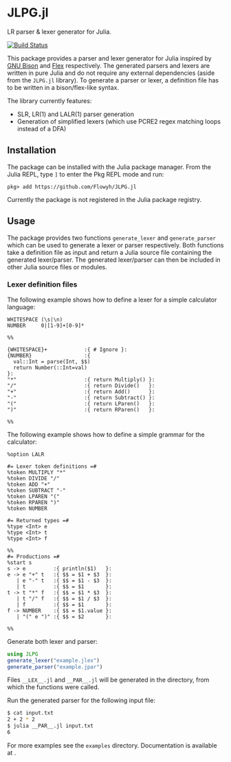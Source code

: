 # JLPG.jl

LR parser & lexer generator for Julia.

[![Build Status](https://github.com/Flowyh/JLPG.jl/actions/workflows/CI.yml/badge.svg?branch=main)](https://github.com/Flowyh/JLPG.jl/actions/workflows/CI.yml?query=branch%3Amain)

This package provides a parser and lexer generator for Julia inspired by [GNU Bison](https://www.gnu.org/software/bison/manual/) and [Flex](https://westes.github.io/flex/manual/) respectively. The generated parsers and lexers are written in pure Julia and do not require any external dependencies (aside from the `JLPG.jl` library). To generate a parser or lexer, a definition file has to be written in a bison/flex-like syntax.

The library currently features:

- SLR, LR(1) and LALR(1) parser generation
- Generation of simplified lexers (which use PCRE2 regex matching loops instead of a DFA)

## Installation

The package can be installed with the Julia package manager. From the Julia REPL, type `]` to enter the Pkg REPL mode and run:

```
pkg> add https://github.com/Flowyh/JLPG.jl
```
Currently the package is not registered in the Julia package registry.

## Usage

The package provides two functions `generate_lexer` and `generate_parser` which can be used to generate a lexer or parser respectively. Both functions take a definition file as input and return a Julia source file containing the generated lexer/parser. The generated lexer/parser can then be included in other Julia source files or modules.

### Lexer definition files

The following example shows how to define a lexer for a simple calculator language:

```
WHITESPACE (\s|\n)
NUMBER     0|[1-9]+[0-9]*

%%

{WHITESPACE}+            :{ # Ignore }:
{NUMBER}                 :{
  val::Int = parse(Int, $$)
  return Number(::Int=val)
}:
"*"                      :{ return Multiply() }:
"/"                      :{ return Divide()   }:
"+"                      :{ return Add()      }:
"-"                      :{ return Subtract() }:
"("                      :{ return LParen()   }:
")"                      :{ return RParen()   }:

%%
```

The following example shows how to define a simple grammar for the calculator:

```
%option LALR

#= Lexer token definitions =#
%token MULTIPLY "*"
%token DIVIDE "/"
%token ADD "+"
%token SUBTRACT "-"
%token LPAREN "("
%token RPAREN ")"
%token NUMBER

#= Returned types =#
%type <Int> e
%type <Int> t
%type <Int> f

%%
#= Productions =#
%start s
s -> e         :{ println($1)   }:
e -> e "+" t   :{ $$ = $1 + $3  }:
   | e "-" t   :{ $$ = $1 - $3  }:
   | t         :{ $$ = $1       }:
t -> t "*" f   :{ $$ = $1 * $3  }:
   | t "/" f   :{ $$ = $1 / $3  }:
   | f         :{ $$ = $1       }:
f -> NUMBER    :{ $$ = $1.value }:
   | "(" e ")" :{ $$ = $2       }:

%%
```

Generate both lexer and parser:

```julia
using JLPG
generate_lexer("example.jlex")
generate_parser("example.jpar")
```

Files `__LEX__.jl` and `__PAR__.jl` will be generated in the directory, from which the functions were called.

Run the generated parser for the following input file:

```bash
$ cat input.txt
2 + 2 * 2
$ julia __PAR__.jl input.txt
6
```

For more examples see the `examples` directory.
Documentation is available at []().
